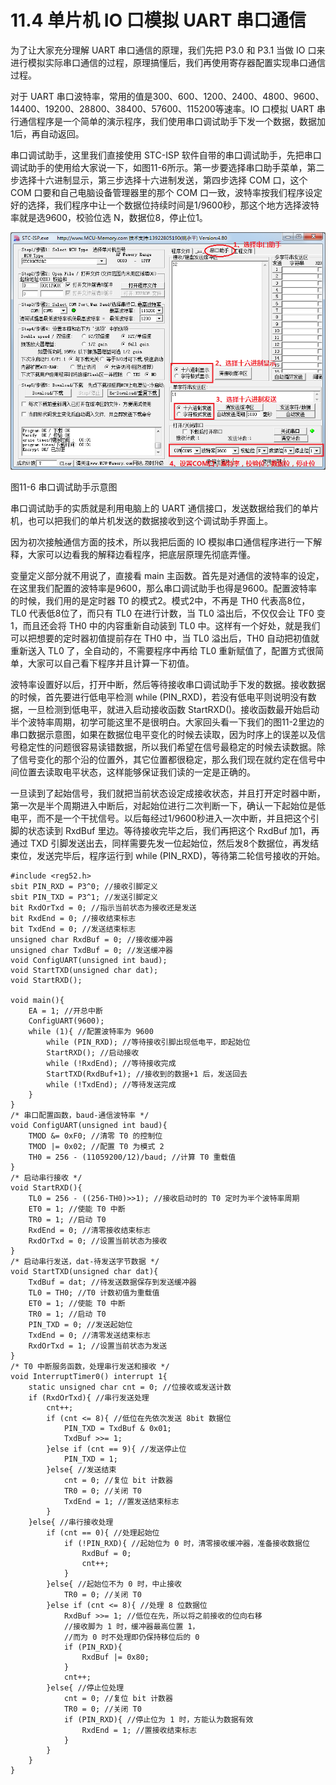 # 11.4 单片机 IO 口模拟 UART 串口通信

为了让大家充分理解 UART 串口通信的原理，我们先把 P3.0 和 P3.1 当做 IO 口来进行模拟实际串口通信的过程，原理搞懂后，我们再使用寄存器配置实现串口通信过程。

对于 UART 串口波特率，常用的值是300、600、1200、2400、4800、9600、14400、19200、28800、38400、57600、115200等速率。IO 口模拟 UART 串行通信程序是一个简单的演示程序，我们使用串口调试助手下发一个数据，数据加1后，再自动返回。

串口调试助手，这里我们直接使用 STC-ISP 软件自带的串口调试助手，先把串口调试助手的使用给大家说一下，如图11-6所示。第一步要选择串口助手菜单，第二步选择十六进制显示，第三步选择十六进制发送，第四步选择 COM 口，这个 COM 口要和自己电脑设备管理器里的那个 COM 口一致，波特率按我们程序设定好的选择，我们程序中让一个数据位持续时间是1/9600秒，那这个地方选择波特率就是选9600，校验位选 N，数据位8，停止位1。 

![](images/39.png)

图11-6 串口调试助手示意图

串口调试助手的实质就是利用电脑上的 UART 通信接口，发送数据给我们的单片机，也可以把我们的单片机发送的数据接收到这个调试助手界面上。

因为初次接触通信方面的技术，所以我把后面的 IO 模拟串口通信程序进行一下解释，大家可以边看我的解释边看程序，把底层原理先彻底弄懂。

变量定义部分就不用说了，直接看 main 主函数。首先是对通信的波特率的设定，在这里我们配置的波特率是9600，那么串口调试助手也得是9600。配置波特率的时候，我们用的是定时器 T0 的模式2。模式2中，不再是 TH0 代表高8位，TL0 代表低8位了，而只有 TL0 在进行计数，当 TL0 溢出后，不仅仅会让 TF0 变1，而且还会将 TH0 中的内容重新自动装到 TL0 中。这样有一个好处，就是我们可以把想要的定时器初值提前存在 TH0 中，当 TL0 溢出后，TH0 自动把初值就重新送入 TL0 了，全自动的，不需要程序中再给 TL0 重新赋值了，配置方式很简单，大家可以自己看下程序并且计算一下初值。

波特率设置好以后，打开中断，然后等待接收串口调试助手下发的数据。接收数据的时候，首先要进行低电平检测 while (PIN_RXD)，若没有低电平则说明没有数据，一旦检测到低电平，就进入启动接收函数 StartRXD()。接收函数最开始启动半个波特率周期，初学可能这里不是很明白。大家回头看一下我们的图11-2里边的串口数据示意图，如果在数据位电平变化的时候去读取，因为时序上的误差以及信号稳定性的问题很容易读错数据，所以我们希望在信号最稳定的时候去读数据。除了信号变化的那个沿的位置外，其它位置都很稳定，那么我们现在就约定在信号中间位置去读取电平状态，这样能够保证我们读的一定是正确的。

一旦读到了起始信号，我们就把当前状态设定成接收状态，并且打开定时器中断，第一次是半个周期进入中断后，对起始位进行二次判断一下，确认一下起始位是低电平，而不是一个干扰信号。以后每经过1/9600秒进入一次中断，并且把这个引脚的状态读到 RxdBuf 里边。等待接收完毕之后，我们再把这个 RxdBuf 加1，再通过 TXD 引脚发送出去，同样需要先发一位起始位，然后发8个数据位，再发结束位，发送完毕后，程序运行到 while (PIN_RXD)，等待第二轮信号接收的开始。 

```
#include <reg52.h>
sbit PIN_RXD = P3^0; //接收引脚定义
sbit PIN_TXD = P3^1; //发送引脚定义
bit RxdOrTxd = 0; //指示当前状态为接收还是发送
bit RxdEnd = 0; //接收结束标志
bit TxdEnd = 0; //发送结束标志
unsigned char RxdBuf = 0; //接收缓冲器
unsigned char TxdBuf = 0; //发送缓冲器
void ConfigUART(unsigned int baud);
void StartTXD(unsigned char dat);
void StartRXD();

void main(){
    EA = 1; //开总中断
    ConfigUART(9600);
    while (1){ //配置波特率为 9600
        while (PIN_RXD); //等待接收引脚出现低电平，即起始位
        StartRXD(); //启动接收
        while (!RxdEnd); //等待接收完成
        StartTXD(RxdBuf+1); //接收到的数据+1 后，发送回去
        while (!TxdEnd); //等待发送完成
    }
}
/* 串口配置函数，baud-通信波特率 */
void ConfigUART(unsigned int baud){
    TMOD &= 0xF0; //清零 T0 的控制位
    TMOD |= 0x02; //配置 T0 为模式 2
    TH0 = 256 - (11059200/12)/baud; //计算 T0 重载值
}
/* 启动串行接收 */
void StartRXD(){
    TL0 = 256 - ((256-TH0)>>1); //接收启动时的 T0 定时为半个波特率周期
    ET0 = 1; //使能 T0 中断
    TR0 = 1; //启动 T0
    RxdEnd = 0; //清零接收结束标志
    RxdOrTxd = 0; //设置当前状态为接收
}
/* 启动串行发送，dat-待发送字节数据 */
void StartTXD(unsigned char dat){
    TxdBuf = dat; //待发送数据保存到发送缓冲器
    TL0 = TH0; //T0 计数初值为重载值
    ET0 = 1; //使能 T0 中断
    TR0 = 1; //启动 T0
    PIN_TXD = 0; //发送起始位
    TxdEnd = 0; //清零发送结束标志
    RxdOrTxd = 1; //设置当前状态为发送
}
/* T0 中断服务函数，处理串行发送和接收 */
void InterruptTimer0() interrupt 1{
    static unsigned char cnt = 0; //位接收或发送计数
    if (RxdOrTxd){ //串行发送处理
        cnt++;
        if (cnt <= 8){ //低位在先依次发送 8bit 数据位
            PIN_TXD = TxdBuf & 0x01;
            TxdBuf >>= 1;
        }else if (cnt == 9){ //发送停止位
            PIN_TXD = 1;
        }else{ //发送结束
            cnt = 0; //复位 bit 计数器
            TR0 = 0; //关闭 T0
            TxdEnd = 1; //置发送结束标志
        }
    }else{ //串行接收处理
        if (cnt == 0){ //处理起始位
            if (!PIN_RXD){ //起始位为 0 时，清零接收缓冲器，准备接收数据位
                RxdBuf = 0;
                cnt++;
            }
        }else{ //起始位不为 0 时，中止接收
            TR0 = 0; //关闭 T0
        }else if (cnt <= 8){ //处理 8 位数据位
            RxdBuf >>= 1; //低位在先，所以将之前接收的位向右移
            //接收脚为 1 时，缓冲器最高位置 1，
            //而为 0 时不处理即仍保持移位后的 0
            if (PIN_RXD){
                RxdBuf |= 0x80;
            }
            cnt++;
        }else{ //停止位处理
            cnt = 0; //复位 bit 计数器
            TR0 = 0; //关闭 T0
            if (PIN_RXD){ //停止位为 1 时，方能认为数据有效
                RxdEnd = 1; //置接收结束标志
            }
        }
    }
}
```

